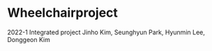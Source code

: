 # Wheelchairproject

2022-1 Integrated project
Jinho Kim, Seunghyun Park, Hyunmin Lee, Donggeon Kim
